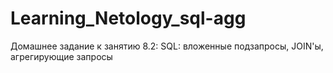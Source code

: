# Learning_Netology_sql-agg
Домашнее задание к занятию 8.2: SQL: вложенные подзапросы, JOIN'ы, агрегирующие запросы
